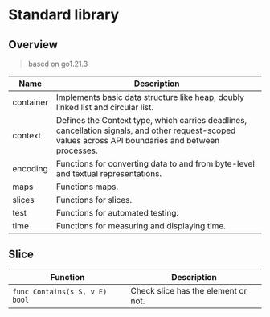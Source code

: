# Standard library

## Overview
> based on go1.21.3

| Name | Description |
|----|----|
| container | Implements basic data structure like heap, doubly linked list and circular list. |
| context | Defines the Context type, which carries deadlines, cancellation signals, and other request-scoped values across API boundaries and between processes. |
| encoding | Functions for converting data to and from byte-level and textual representations. |
| maps | Functions maps. |
| slices | Functions for slices. |
| test | Functions for automated testing. |
| time | Functions for measuring and displaying time. |

## Slice
| Function | Description |
|----|----|
| `func Contains(s S, v E) bool` | Check slice has the element or not. |
